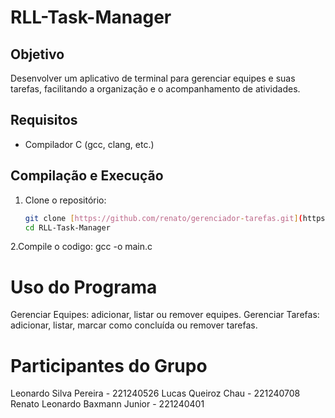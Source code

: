 # RLL-Task-Manager

## Objetivo
Desenvolver um aplicativo de terminal para gerenciar equipes e suas tarefas, facilitando a organização e o acompanhamento de atividades.

## Requisitos
- Compilador C (gcc, clang, etc.)

## Compilação e Execução

1. Clone o repositório:
   ```bash
   git clone [https://github.com/renato/gerenciador-tarefas.git](https://github.com/RenatoBaxx/RLL-Task-Manager.git)
   cd RLL-Task-Manager

2.Compile o codigo:
gcc -o main.c

# Uso do Programa
Gerenciar Equipes: adicionar, listar ou remover equipes.
Gerenciar Tarefas: adicionar, listar, marcar como concluída ou remover tarefas.

# Participantes do Grupo
Leonardo Silva Pereira - 221240526
Lucas Queiroz Chau - 221240708
Renato Leonardo Baxmann Junior - 221240401

